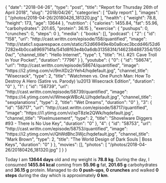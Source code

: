{
    "date": "2018-04-26",
    "type": "post",
    "title": "Report for Thursday 26th of April 2018",
    "slug": "2018\/04\/26",
    "categories": [
        "Daily report"
    ],
    "images": [
        "\/photos\/2018-04-26\/20180426_181320.jpg"
    ],
    "health": {
        "weight": 78.8,
        "height": 173,
        "age": 13644
    },
    "nutrition": {
        "calories": 1455.84,
        "fat": 55.96,
        "carbohydrates": 201.65,
        "protein": 36.15
    },
    "exercise": {
        "pushups": 0,
        "crunches": 0,
        "steps": 0
    },
    "media": {
        "books": [],
        "podcast": {
            "2": {
                "id": "158",
                "url": "http:\/\/cast.writtn.com\/episode\/158\/quantified",
                "image": "http:\/\/static1.squarespace.com\/static\/52d66949e4b0a8cec3bcdd46\/52d67282e4b0cca8969714fa\/541d8f63e4b0a6db313583f4\/1462384887354\/1500w\/",
                "channel_title": "Hello Internet",
                "type": 1,
                "title": "H.I. #21: Cave Troll in Your Pocket",
                "duration": "7796"
            }
        },
        "youtube": {
            "0": {
                "id": "58674",
                "url": "http:\/\/cast.writtn.com\/episode\/58674\/quantified",
                "image": "https:\/\/i2.ytimg.com\/vi\/9mXDz2rYeh4\/hqdefault.jpg",
                "channel_title": "Wisecrack",
                "type": 2,
                "title": "Watchmen vs. One Punch Man: How To Destroy A Hero (Satire vs. Parody) \u2013 Wisecrack Edition",
                "duration": "0"
            },
            "1": {
                "id": "58739",
                "url": "http:\/\/cast.writtn.com\/episode\/58739\/quantified",
                "image": "https:\/\/i4.ytimg.com\/vi\/WmeqkWBcALU\/hqdefault.jpg",
                "channel_title": "sexplanations",
                "type": 2,
                "title": "Wet Dreams",
                "duration": "0"
            },
            "3": {
                "id": "58717",
                "url": "http:\/\/cast.writtn.com\/episode\/58717\/quantified",
                "image": "https:\/\/i1.ytimg.com\/vi\/xpT8zIe2QWk\/hqdefault.jpg",
                "channel_title": "Pixelmusement",
                "type": 2,
                "title": "Shovelware Diggers #93 - There Is No Use Key",
                "duration": "0"
            },
            "4": {
                "id": "58753",
                "url": "http:\/\/cast.writtn.com\/episode\/58753\/quantified",
                "image": "https:\/\/i2.ytimg.com\/vi\/QhWdBhc3Wjc\/hqdefault.jpg",
                "channel_title": "Mark Brown",
                "type": 2,
                "title": "The World Design of Dark Souls | Boss Keys",
                "duration": "0"
            }
        },
        "movies": [],
        "photos": [
            "\/photos\/2018-04-26\/20180426_181320.jpg"
        ]
    }
}

Today I am <strong>13644 days</strong> old and my weight is <strong>78.8 kg</strong>. During the day, I consumed <strong>1455.84 kcal</strong> coming from <strong>55.96 g</strong> fat, <strong>201.65 g</strong> carbohydrates and <strong>36.15 g</strong> protein. Managed to do <strong>0 push-ups</strong>, <strong>0 crunches</strong> and walked <strong>0 steps</strong> during the day which is approximately <strong>0 km</strong>.